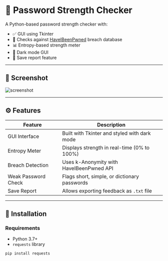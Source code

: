 # 🔐 Password Strength Checker

A Python-based password strength checker with:

- ✅ GUI using Tkinter  
- 🔐 Checks against [HaveIBeenPwned](https://haveibeenpwned.com/API/v3) breach database  
- 📊 Entropy-based strength meter  
- 🌙 Dark mode GUI  
- 💾 Save report feature  

---

## 📸 Screenshot

![screenshot](screenshots/demo.png) <!-- Add an actual screenshot in your repo folder -->

---

## ⚙️ Features

| Feature              | Description                                       |
|----------------------|---------------------------------------------------|
| GUI Interface        | Built with Tkinter and styled with dark mode     |
| Entropy Meter        | Displays strength in real-time (0% to 100%)       |
| Breach Detection     | Uses k-Anonymity with HaveIBeenPwned API         |
| Weak Password Check  | Flags short, simple, or dictionary passwords      |
| Save Report          | Allows exporting feedback as `.txt` file         |

---

## 🔧 Installation

### Requirements

- Python 3.7+
- `requests` library

```bash
pip install requests
